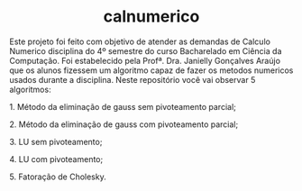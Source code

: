 <h1 align="center"> calnumerico </h1>
Este projeto foi feito com objetivo de atender as demandas de Calculo Numerico disciplina do 4º semestre do curso Bacharelado em Ciência da Computação. Foi estabelecido pela Profª. Dra. Janielly Gonçalves Araújo que os alunos fizessem um algoritmo capaz de fazer os metodos numericos usados durante a disciplina. Neste repositório você vai observar 5 algoritmos: 
<p>
  1. Método da eliminação de gauss sem pivoteamento parcial;
<p>
2. Método da eliminação de gauss com pivoteamento parcial;
<p>
3. LU sem pivoteamento;
<p>
4. LU com pivoteamento;
<p>
5. Fatoração de Cholesky.
<p>
